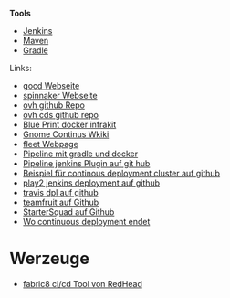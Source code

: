**Tools**
* [Jenkins](../jenkins)
* [Maven](../maven)
* [Gradle](../gradle)


Links:
* [gocd Webseite](https://www.gocd.io/)
* [spinnaker Webseite](http://www.spinnaker.io/docs/installation-tools)
* [ovh github Repo](https://github.com/ovh)
* [ovh cds github repo](https://github.com/ovh/cds)
* [Blue Print docker infrakit](https://www.gesellix.net/post/blue-green-deployment-with-docker-infrakit/)
* [Gnome Continus Wkiki](https://wiki.gnome.org/action/show/Projects/GnomeContinuous?action=show&redirect=GnomeContinuous)
* [fleet Webpage](https://github.com/substack/fleet)
* [Pipeline mit gradle und docker](https://github.com/gesellix/pipeline-with-gradle-and-docker)
* [Pipeline jenkins Plugin auf git hub](https://github.com/pearsontechnology/deployment-pipeline-jenkins-plugin)
* [Beispiel für continous deployment cluster auf github](https://github.com/substack/continuous-deployment-cluster)
* [play2 jenkins deployment auf github](https://github.com/mchv/play2-jenkins-deployment)
* [travis dpl auf github](https://github.com/travis-ci/dpl)
* [teamfruit auf Github](https://github.com/teamfruit/defend_against_fruit)
* [StarterSquad auf Github](https://github.com/StarterSquad/prudentia)
* [Wo continuous deployment endet](https://www.gesellix.net/post/where-continuous-deployment-ends/)



# Werzeuge
* [fabric8 ci/cd Tool von RedHead](../fabric8)